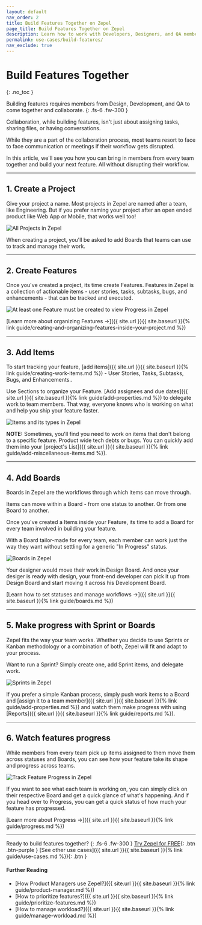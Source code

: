 ```yaml
---
layout: default
nav_order: 2
title: Build Features Together on Zepel
page_title: Build Features Together on Zepel
description: Learn how to work with Developers, Designers, and QA members together on Zepel.
permalink: use-cases/build-features/
nav_exclude: true
---
```

# Build Features Together
{: .no_toc }

Building features requires members from Design, Development, and QA to come together and collaborate.
{: .fs-6 .fw-300 }

Collaboration, while building features, isn't just about assigning tasks, sharing files, or having conversations. 

While they are a part of the collaboration process, most teams resort to face to face communication or meetings if their workflow gets disrupted.

In this article, we'll see you how you can bring in members from every team together and build your next feature. All without disrupting their workflow.

---

## 1. Create a Project

Give your project a name. Most projects in Zepel are named after a team, like Engineering. But if you prefer naming your project after an open ended product like Web App or Mobile, that works well too! 

![All Projects in Zepel](/guide/assets/uploads/zepel-projects.png "Zepel Projects")

When creating a project, you'll be asked to add Boards that teams can use to track and manage their work.

---

## 2. Create Features

Once you've created a project, its time create Features. Features in Zepel is a collection of actionable items - user stories, tasks, subtasks, bugs, and enhancements - that can be tracked and executed. 

![At least one Feature must be created to view Progress in Zepel](/guide/assets/uploads/zepel-progress-one-feature.png "Feature Progress with one Feature")

[Learn more about organizing Features ->]({{ site.url }}{{ site.baseurl }}{% link guide/creating-and-organizing-features-inside-your-project.md %})

---

## 3. Add Items

To start tracking your feature, [add items]({{ site.url }}{{ site.baseurl }}{% link guide/creating-work-items.md %}) - User Stories, Tasks, Subtasks, Bugs, and Enhancements.. 

Use Sections to organize your Feature. [Add assignees and due dates]({{ site.url }}{{ site.baseurl }}{% link guide/add-properties.md %}) to delegate work to team members. That way, everyone knows who is working on what and help you ship your feature faster.

![Items and its types in Zepel](/guide/assets/uploads/zepel-items.png "Items in Zepel")

__NOTE:__ Sometimes, you'll find you need to work on items that don't belong to a specific feature. Product wide tech debts or bugs. You can quickly add them into your [project's List]({{ site.url }}{{ site.baseurl }}{% link guide/add-miscellaneous-items.md %}).

---

## 4. Add Boards

Boards in Zepel are the workflows through which items can move through. 

Items can move within a Board - from one status to another. Or from one Board to another. 

Once you've created a Items inside your Feature, its time to add a Board for every team involved in building your feature. 

With a Board tailor-made for every team, each member can work just the way they want without settling for a generic "In Progress" status. 

![Boards in Zepel](/guide/assets/uploads/zepel-boards.png "Boards in Zepel")

Your designer would move their work in Design Board. And once your desiger is ready with design, your front-end developer can pick it up from Design Board and start moving it across his Development Board.

[Learn how to set statuses and manage workflows ->]({{ site.url }}{{ site.baseurl }}{% link guide/boards.md %})

---

## 5. Make progress with Sprint or Boards

Zepel fits the way your team works. Whether you decide to use Sprints or Kanban methodology or a combination of both, Zepel will fit and adapt to your process.

Want to run a Sprint? Simply create one, add Sprint items, and delegate work.

![Sprints in Zepel](/guide/assets/uploads/zepel-sprints.png "Sprints in Zepel")

If you prefer a simple Kanban process, simply push work items to a Board and [assign it to a team member]({{ site.url }}{{ site.baseurl }}{% link guide/add-properties.md %}) and watch them make progress with using [Reports]({{ site.url }}{{ site.baseurl }}{% link guide/reports.md %}).

---

## 6. Watch features progress

While members from every team pick up items assigned to them move them across statuses and Boards, you can see how your feature take its shape and progress across teams.

![Track Feature Progress in Zepel](/guide/assets/uploads/zepel-features.png "Feature Progress")

If you want to see what each team is working on, you can simply click on their respective Board and get a quick glance of what's happening. And if you head over to Progress, you can get a quick status of how much your feature has progressed.

[Learn more about Progress ->]({{ site.url }}{{ site.baseurl }}{% link guide/progress.md %})

---

Ready to build features together?
{: .fs-6 .fw-300 }
[Try Zepel for FREE](https://zepel.io/?utm_source=zepelguide&utm_medium=usecases&utm_campaign=build-together){: .btn .btn-purple } 
[See other use cases]({{ site.url }}{{ site.baseurl }}{% link guide/use-cases.md %}){: .btn }

#### Further Reading
- [How Product Managers use Zepel?]({{ site.url }}{{ site.baseurl }}{% link guide/product-manager.md %})
- [How to prioritize features?]({{ site.url }}{{ site.baseurl }}{% link guide/prioritize-features.md %})
- [How to manage workload?]({{ site.url }}{{ site.baseurl }}{% link guide/manage-workload.md %})